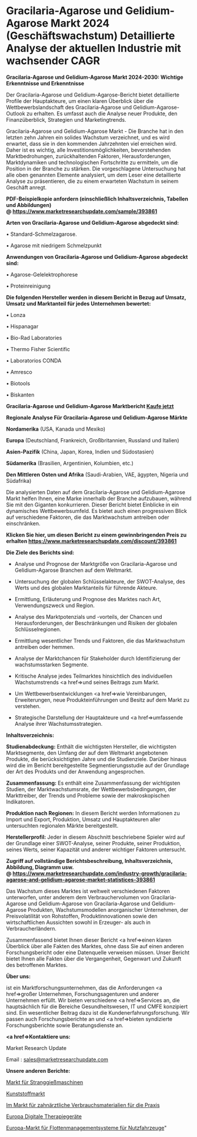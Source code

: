 # Gracilaria-Agarose und Gelidium-Agarose Markt 2024 (Geschäftswachstum) Detaillierte Analyse der aktuellen Industrie mit wachsender CAGR

<strong>Gracilaria-Agarose und Gelidium-Agarose Markt 2024-2030: Wichtige Erkenntnisse und Erkenntnisse</strong>

Der Gracilaria-Agarose und Gelidium-Agarose-Bericht bietet detaillierte Profile der Hauptakteure, um einen klaren Überblick über die Wettbewerbslandschaft des Gracilaria-Agarose und Gelidium-Agarose-Outlook zu erhalten. Es umfasst auch die Analyse neuer Produkte, den Finanzüberblick, Strategien und Marketingtrends.

Gracilaria-Agarose und Gelidium-Agarose Markt - Die Branche hat in den letzten zehn Jahren ein solides Wachstum verzeichnet, und es wird erwartet, dass sie in den kommenden Jahrzehnten viel erreichen wird. Daher ist es wichtig, alle Investitionsmöglichkeiten, bevorstehenden Marktbedrohungen, zurückhaltenden Faktoren, Herausforderungen, Marktdynamiken und technologischen Fortschritte zu ermitteln, um die Position in der Branche zu stärken. Die vorgeschlagene Untersuchung hat alle oben genannten Elemente analysiert, um dem Leser eine detaillierte Analyse zu präsentieren, die zu einem erwarteten Wachstum in seinem Geschäft anregt.

<strong><b>PDF-Beispielkopie anfordern (einschließlich Inhaltsverzeichnis, Tabellen und Abbildungen) @ </b></strong><strong><a href=https://www.marketresearchupdate.com/sample/393861><strong>https://www.marketresearchupdate.com/sample/393861</u></a></strong></strong>

<strong>Arten von Gracilaria-Agarose und Gelidium-Agarose abgedeckt sind:</strong>

• Standard-Schmelzagarose.

• Agarose mit niedrigem Schmelzpunkt

<strong>Anwendungen von Gracilaria-Agarose und Gelidium-Agarose abgedeckt sind:</strong>

• Agarose-Gelelektrophorese

• Proteinreinigung

<strong>Die folgenden Hersteller werden in diesem Bericht in Bezug auf Umsatz, Umsatz und Marktanteil für jedes Unternehmen bewertet:</strong>

• Lonza

• Hispanagar

• Bio-Rad Laboratories

• Thermo Fisher Scientific

• Laboratorios CONDA

• Amresco

• Biotools

• Biskanten

<strong>Gracilaria-Agarose und Gelidium-Agarose Marktbericht <a href=https://www.marketresearchupdate.com/buynow/393861>Kaufe jetzt</a></strong>

<strong>Regionale Analyse Für Gracilaria-Agarose und Gelidium-Agarose Märkte</strong>

<strong>Nordamerika</strong> (USA, Kanada und Mexiko)

<strong>Europa</strong> (Deutschland, Frankreich, Großbritannien, Russland und Italien)

<strong>Asien-Pazifik</strong> (China, Japan, Korea, Indien und Südostasien)

<strong>Südamerika</strong> (Brasilien, Argentinien, Kolumbien, etc.)

<strong>Den Mittleren</strong> <strong>Osten und Afrika</strong> (Saudi-Arabien, VAE, ägypten, Nigeria und Südafrika)

Die analysierten Daten auf dem Gracilaria-Agarose und Gelidium-Agarose Markt helfen Ihnen, eine Marke innerhalb der Branche aufzubauen, während Sie mit den Giganten konkurrieren. Dieser Bericht bietet Einblicke in ein dynamisches Wettbewerbsumfeld. Es bietet auch einen progressiven Blick auf verschiedene Faktoren, die das Marktwachstum antreiben oder einschränken.

<strong>Klicken Sie hier, um diesen Bericht zu einem gewinnbringenden Preis zu erhalten
</strong><strong><a href=https://www.marketresearchupdate.com/discount/393861>https://www.marketresearchupdate.com/discount/393861</b></u></strong></a>

<strong>Die Ziele des Berichts sind:</strong>

- Analyse und Prognose der Marktgröße von Gracilaria-Agarose und Gelidium-Agarose Branchen auf dem Weltmarkt.

- Untersuchung der globalen Schlüsselakteure, der SWOT-Analyse, des Werts und des globalen Marktanteils für führende Akteure.

- Ermittlung, Erläuterung und Prognose des Marktes nach Art, Verwendungszweck und Region.

- Analyse des Marktpotenzials und -vorteils, der Chancen und Herausforderungen, der Beschränkungen und Risiken der globalen Schlüsselregionen.

- Ermittlung wesentlicher Trends und Faktoren, die das Marktwachstum antreiben oder hemmen.

- Analyse der Marktchancen für Stakeholder durch Identifizierung der wachstumsstarken Segmente.

- Kritische Analyse jedes Teilmarktes hinsichtlich des individuellen Wachstumstrends <a href=>und</a> seines Beitrags zum Markt.

- Um Wettbewerbsentwicklungen <a href=>wie</a> Vereinbarungen, Erweiterungen, neue Produkteinführungen und Besitz auf dem Markt zu verstehen.

- Strategische Darstellung der Hauptakteure und <a href=>umfas</a>sende Analyse ihrer Wachstumsstrategien.

<strong>Inhaltsverzeichnis:</strong>

<strong>Studienabdeckung:</strong> Enthält die wichtigsten Hersteller, die wichtigsten Marktsegmente, den Umfang der auf dem Weltmarkt angebotenen Produkte, die berücksichtigten Jahre und die Studienziele. Darüber hinaus wird die im Bericht bereitgestellte Segmentierungsstudie auf der Grundlage der Art des Produkts und der Anwendung angesprochen.

<strong>Zusammenfassung:</strong> Es enthält eine Zusammenfassung der wichtigsten Studien, der Marktwachstumsrate, der Wettbewerbsbedingungen, der Markttreiber, der Trends und Probleme sowie der makroskopischen Indikatoren.

<strong>Produktion nach Regionen:</strong> In diesem Bericht werden Informationen zu Import und Export, Produktion, Umsatz und Hauptakteuren aller untersuchten regionalen Märkte bereitgestellt.

<strong>Herstellerprofil:</strong> Jeder in diesem Abschnitt beschriebene Spieler wird auf der Grundlage einer SWOT-Analyse, seiner Produkte, seiner Produktion, seines Werts, seiner Kapazität und anderer wichtiger Faktoren untersucht.

<strong><b>Zugriff auf vollständige Berichtsbeschreibung, Inhaltsverzeichnis, Abbildung, Diagramm usw. @ </b></strong><strong><a href=https://www.marketresearchupdate.com/industry-growth/gracilaria-agarose-and-gelidium-agarose-market-statistices-393861>https://www.marketresearchupdate.com/industry-growth/gracilaria-agarose-and-gelidium-agarose-market-statistices-393861</a></strong>

Das Wachstum dieses Marktes ist weltweit verschiedenen Faktoren unterworfen, unter anderem dem Verbrauchervolumen von Gracilaria-Agarose und Gelidium-Agarose von Gracilaria-Agarose und Gelidium-Agarose Produkten, Wachstumsmodellen anorganischer Unternehmen, der Preisvolatilität von Rohstoffen, Produktinnovationen sowie den wirtschaftlichen Aussichten sowohl in Erzeuger- als auch in Verbraucherländern.

Zusammenfassend bietet Ihnen dieser Bericht <a href=>einen</a> klaren Überblick über alle Fakten des Marktes, ohne dass Sie auf einen anderen Forschungsbericht oder eine Datenquelle verweisen müssen. Unser Bericht bietet Ihnen alle Fakten über die Vergangenheit, Gegenwart und Zukunft des betroffenen Marktes.

<strong>Über uns:</strong>

 ist ein Marktforschungsunternehmen, das die Anforderungen <a href=>großer</a> Unternehmen, Forschungsagenturen und anderer Unternehmen erfüllt. Wir bieten verschiedene <a href=>Services</a> an, die hauptsächlich für die Bereiche Gesundheitswesen, IT und CMFE konzipiert sind. Ein wesentlicher Beitrag dazu ist die Kundenerfahrungsforschung. Wir passen auch Forschungsberichte an und <a href=>bieten</a> syndizierte Forschungsberichte sowie Beratungsdienste an.

<strong><a href=>Kontaktiere uns:</a></strong>

Market Research Update

Email : sales@marketresearchupdate.com

<strong>Unsere anderen Berichte:</strong>

<a href=https://www.linkedin.com/pulse/continuous-casting-machines-market-size-region>Markt für Stranggießmaschinen</a>

<a href=https://www.linkedin.com/pulse/plastics-market-size-trends-consumption-future>Kunststoffmarkt</a>

<a href=https://www.linkedin.com/pulse/in-office-dental-consumables-market-report-2023-top-company>Im Markt für zahnärztliche Verbrauchsmaterialien für die Praxis</a>

<a href=https://www.linkedin.com/pulse/europe-digital-therapeutic-devices>Europa Digitale Therapiegeräte</a>

<a href=https://www.linkedin.com/pulse/europe-commercial-vehicle-fleet-management-system-market>Europa-Markt für Flottenmanagementsysteme für Nutzfahrzeuge</a>"
